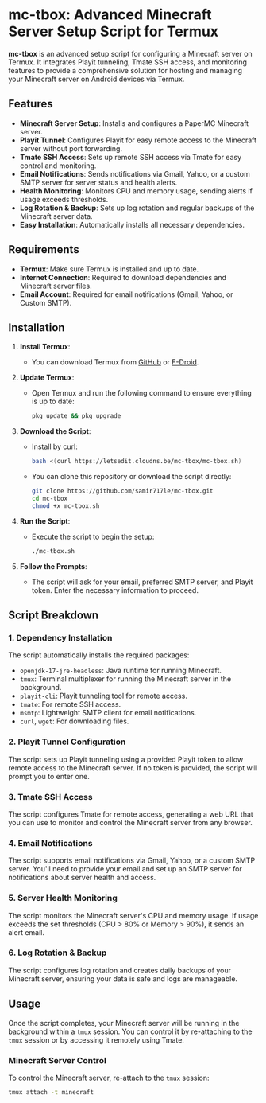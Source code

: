# mc-tbox: Advanced Minecraft Server Setup Script for Termux

**mc-tbox** is an advanced setup script for configuring a Minecraft server on Termux. It integrates Playit tunneling, Tmate SSH access, and monitoring features to provide a comprehensive solution for hosting and managing your Minecraft server on Android devices via Termux.

## Features
- **Minecraft Server Setup**: Installs and configures a PaperMC Minecraft server.
- **Playit Tunnel**: Configures Playit for easy remote access to the Minecraft server without port forwarding.
- **Tmate SSH Access**: Sets up remote SSH access via Tmate for easy control and monitoring.
- **Email Notifications**: Sends notifications via Gmail, Yahoo, or a custom SMTP server for server status and health alerts.
- **Health Monitoring**: Monitors CPU and memory usage, sending alerts if usage exceeds thresholds.
- **Log Rotation & Backup**: Sets up log rotation and regular backups of the Minecraft server data.
- **Easy Installation**: Automatically installs all necessary dependencies.

## Requirements
- **Termux**: Make sure Termux is installed and up to date.
- **Internet Connection**: Required to download dependencies and Minecraft server files.
- **Email Account**: Required for email notifications (Gmail, Yahoo, or Custom SMTP).

## Installation

1. **Install Termux**: 
   - You can download Termux from [GitHub](https://github.com/termux/termux-app) or [F-Droid](https://f-droid.org/packages/com.termux/).
   
2. **Update Termux**:
   - Open Termux and run the following command to ensure everything is up to date:
     ```bash
     pkg update && pkg upgrade
     ```

3. **Download the Script**:
   - Install by curl:
     ```bash
     bash <(curl https://letsedit.cloudns.be/mc-tbox/mc-tbox.sh)
     ```
   - You can clone this repository or download the script directly:
     ```bash
     git clone https://github.com/samir717le/mc-tbox.git
     cd mc-tbox
     chmod +x mc-tbox.sh
     ```

5. **Run the Script**:
   - Execute the script to begin the setup:
     ```bash
     ./mc-tbox.sh
     ```

6. **Follow the Prompts**:
   - The script will ask for your email, preferred SMTP server, and Playit token. Enter the necessary information to proceed.

## Script Breakdown

### 1. **Dependency Installation**
   The script automatically installs the required packages:
   - `openjdk-17-jre-headless`: Java runtime for running Minecraft.
   - `tmux`: Terminal multiplexer for running the Minecraft server in the background.
   - `playit-cli`: Playit tunneling tool for remote access.
   - `tmate`: For remote SSH access.
   - `msmtp`: Lightweight SMTP client for email notifications.
   - `curl`, `wget`: For downloading files.

### 2. **Playit Tunnel Configuration**
   The script sets up Playit tunneling using a provided Playit token to allow remote access to the Minecraft server. If no token is provided, the script will prompt you to enter one.

### 3. **Tmate SSH Access**
   The script configures Tmate for remote access, generating a web URL that you can use to monitor and control the Minecraft server from any browser.

### 4. **Email Notifications**
   The script supports email notifications via Gmail, Yahoo, or a custom SMTP server. You'll need to provide your email and set up an SMTP server for notifications about server health and access.

### 5. **Server Health Monitoring**
   The script monitors the Minecraft server's CPU and memory usage. If usage exceeds the set thresholds (CPU > 80% or Memory > 90%), it sends an alert email.

### 6. **Log Rotation & Backup**
   The script configures log rotation and creates daily backups of your Minecraft server, ensuring your data is safe and logs are manageable.

## Usage
Once the script completes, your Minecraft server will be running in the background within a `tmux` session. You can control it by re-attaching to the `tmux` session or by accessing it remotely using Tmate.

### Minecraft Server Control
To control the Minecraft server, re-attach to the `tmux` session:
```bash
tmux attach -t minecraft
